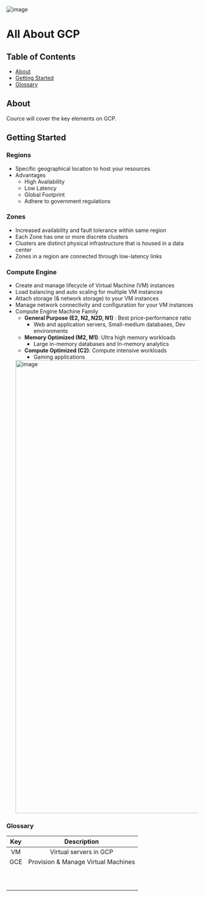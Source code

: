 ![image](https://github.com/inbox-pj/all-about-gcp/assets/53929164/621ad40c-0db2-4a62-bf88-b88fc711e16e)

# All About GCP

## Table of Contents
- [About](#about)
- [Getting Started](./overview/GETTING_STARTED#getting-started)
- [Glossary](#glossary)


## About
Cource will cover the key elements on GCP.


## Getting Started
### Regions
  - Specific geographical location to host your resources
  - Advantages
    - High Availability
    -   Low Latency
    -   Global Footprint
    -   Adhere to government regulations
### Zones
  - Increased availability and fault tolerance within same region
  - Each Zone has one or more discrete clusters
  - Clusters are distinct physical infrastructure that is housed in a data center
  - Zones in a region are connected through low-latency links
### Compute Engine
  - Create and manage lifecycle of Virtual Machine (VM) instances
  - Load balancing and auto scaling for multiple VM instances
  - Attach storage (& network storage) to your VM instances
  - Manage network connectivity and configuration for your VM instances
  - Compute Engine Machine Family
    -  **General Purpose (E2, N2, N2D, N1)** : Best price-performance ratio
        - Web and application servers, Small-medium databases, Dev environments
    -  **Memory Optimized (M2, M1)**: Ultra high memory workloads
        -  Large in-memory databases and In-memory analytics
    -  **Compute Optimized (C2)**: Compute intensive workloads
        -  Gaming applications
    <img width="1184" alt="image" src="https://github.com/inbox-pj/all-about-gcp/assets/53929164/bb59cc1a-0702-40d0-b46f-540a60ec2a5e">






### Glossary

| Key | Description |
| :---: | :---: |
| VM  |  Virtual servers in GCP |
| GCE | Provision & Manage Virtual Machines |
|   |   | 
|   |   | 
|   |   | 
|   |   | 
|   |   | 
|   |   | 
|   |   | 
|   |   | 
|   |   | 
|   |   | 
